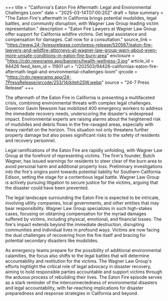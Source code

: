 +++
title = "California's Eaton Fire Aftermath: Legal and Environmental Challenges Loom"
date = "2025-03-14T07:00:20Z"
draft = false
summary = "The Eaton Fire's aftermath in California brings potential mudslides, legal battles, and community disruption, with Wagner Law Group leading victim representation."
description = "Eaton Fire Lawyers at Wagner Law Group offer support for California wildfire victims. Get legal assistance and compensation for damages. Call now for a consultation."
source_link = "https://www.24-7pressrelease.com/press-release/520567/eaton-fire-lawyers-and-wildfire-attorneys-at-wagner-law-group-warn-about-even-more-unsafe-conditions-in-eaton-fire-burn-area"
enclosure = "https://cdn.newsramp.app/banners/health-wellness-3.jpg"
article_id = 94426
feed_item_id = 11901
url = "/202503/94426-californias-eaton-fire-aftermath-legal-and-environmental-challenges-loom"
qrcode = "https://cdn.newsramp.app/24-7PressRelease/qrcode/253/14/kiteh2SW.webp"
source = "24-7 Press Release"
+++

<p>The aftermath of the Eaton Fire in California is presenting a multifaceted crisis, combining environmental threats with complex legal challenges. Governor Gavin Newsom has mobilized 400 emergency workers to address the immediate recovery needs, underscoring the disaster's widespread impact. Environmental experts are raising alarms about the heightened risk of mudslides and debris flows in the fire-ravaged areas, especially with heavy rainfall on the horizon. This situation not only threatens further property damage but also poses significant risks to the safety of residents and recovery personnel.</p><p>Legal ramifications of the Eaton Fire are rapidly unfolding, with Wagner Law Group at the forefront of representing victims. The firm's founder, Butch Wagner, has issued warnings for residents to steer clear of the burn area to avoid personal harm and additional property loss. Preliminary investigations into the fire's origins point towards potential liability for Southern California Edison, setting the stage for a contentious legal battle. Wagner Law Group is actively pursuing litigation to secure justice for the victims, arguing that the disaster could have been prevented.</p><p>The legal landscape surrounding the Eaton Fire is expected to be intricate, involving utility companies, local governments, and other entities that may bear responsibility. Wagner Law Group specializes in such high-stakes cases, focusing on obtaining compensation for the myriad damages suffered by victims, including physical, emotional, and financial losses. The fire's impact extends beyond the immediate destruction, disrupting communities and individual lives in profound ways. Victims are now facing the dual challenges of recovering from the fire itself and bracing for potential secondary disasters like mudslides.</p><p>As emergency teams prepare for the possibility of additional environmental calamities, the focus also shifts to the legal battles that will determine accountability and restitution for the victims. The Wagner Law Group's efforts highlight the critical role of legal advocacy in disaster recovery, aiming to hold responsible parties accountable and support victims through the arduous process of rebuilding their lives. The Eaton Fire episode serves as a stark reminder of the interconnectedness of environmental disasters and legal accountability, with far-reaching implications for disaster preparedness and response strategies in California and beyond.</p>
